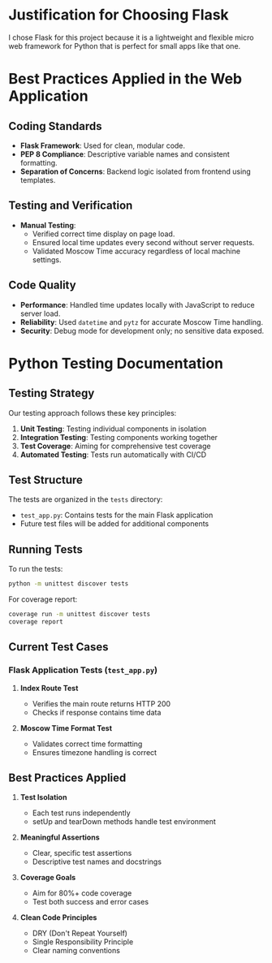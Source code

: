 # Justification for Choosing Flask

I chose Flask for this project because it is a lightweight and flexible micro web framework for Python that is perfect for small apps like that one.

# Best Practices Applied in the Web Application

## Coding Standards
- **Flask Framework**: Used for clean, modular code.
- **PEP 8 Compliance**: Descriptive variable names and consistent formatting.
- **Separation of Concerns**: Backend logic isolated from frontend using templates.

## Testing and Verification
- **Manual Testing**:
  - Verified correct time display on page load.
  - Ensured local time updates every second without server requests.
  - Validated Moscow Time accuracy regardless of local machine settings.

## Code Quality
- **Performance**: Handled time updates locally with JavaScript to reduce server load.
- **Reliability**: Used `datetime` and `pytz` for accurate Moscow Time handling.
- **Security**: Debug mode for development only; no sensitive data exposed.

# Python Testing Documentation

## Testing Strategy

Our testing approach follows these key principles:

1. **Unit Testing**: Testing individual components in isolation
2. **Integration Testing**: Testing components working together
3. **Test Coverage**: Aiming for comprehensive test coverage
4. **Automated Testing**: Tests run automatically with CI/CD

## Test Structure

The tests are organized in the `tests` directory:
- `test_app.py`: Contains tests for the main Flask application
- Future test files will be added for additional components

## Running Tests

To run the tests:
```bash
python -m unittest discover tests
```

For coverage report:
```bash
coverage run -m unittest discover tests
coverage report
```

## Current Test Cases

### Flask Application Tests (`test_app.py`)

1. **Index Route Test**
   - Verifies the main route returns HTTP 200
   - Checks if response contains time data
   
2. **Moscow Time Format Test**
   - Validates correct time formatting
   - Ensures timezone handling is correct

## Best Practices Applied

1. **Test Isolation**
   - Each test runs independently
   - setUp and tearDown methods handle test environment

2. **Meaningful Assertions**
   - Clear, specific test assertions
   - Descriptive test names and docstrings

3. **Coverage Goals**
   - Aim for 80%+ code coverage
   - Test both success and error cases

4. **Clean Code Principles**
   - DRY (Don't Repeat Yourself)
   - Single Responsibility Principle
   - Clear naming conventions
